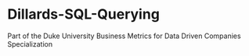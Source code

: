 # Dillards-SQL-Querying
Part of the Duke University Business Metrics for Data Driven Companies Specialization
